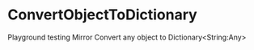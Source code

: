 # ConvertObjectToDictionary
Playground testing Mirror
Convert any object to Dictionary&lt;String:Any>
